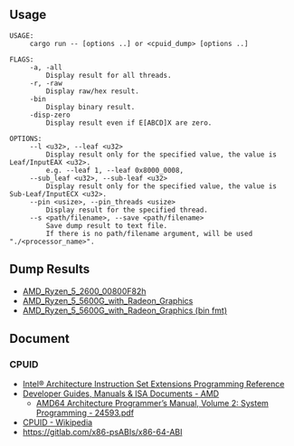 ## Usage

```
USAGE:
     cargo run -- [options ..] or <cpuid_dump> [options ..]

FLAGS:
     -a, -all
         Display result for all threads.
     -r, -raw
         Display raw/hex result.
     -bin
         Display binary result.
     -disp-zero
         Display result even if E[ABCD]X are zero.

OPTIONS:
     --l <u32>, --leaf <u32>
         Display result only for the specified value, the value is Leaf/InputEAX <u32>.
         e.g. --leaf 1, --leaf 0x8000_0008,
     --sub_leaf <u32>, --sub-leaf <u32>
         Display result only for the specified value, the value is Sub-Leaf/InputECX <u32>.
     --pin <usize>, --pin_threads <usize>
         Display result for the specified thread.
     --s <path/filename>, --save <path/filename>
         Save dump result to text file.
         If there is no path/filename argument, will be used "./<processor_name>".
```

## Dump Results
 * [AMD_Ryzen_5_2600_00800F82h](./dump_result/AMD_Ryzen_5_2600_00800F82h.txt)
 * [AMD_Ryzen_5_5600G_with_Radeon_Graphics](./dump_result/AMD_Ryzen_5_5600G_with_Radeon_Graphics.txt)
 * [AMD_Ryzen_5_5600G_with_Radeon_Graphics (bin fmt)](./dump_result/AMD_Ryzen_5_5600G_with_Radeon_Graphics_bin.txt)

## Document
### CPUID
 * [Intel® Architecture Instruction Set Extensions Programming Reference](https://software.intel.com/content/www/us/en/develop/download/intel-architecture-instruction-set-extensions-programming-reference.html)
 * [Developer Guides, Manuals & ISA Documents - AMD](https://developer.amd.com/resources/developer-guides-manuals/)
    * [AMD64 Architecture Programmer’s Manual, Volume 2: System Programming - 24593.pdf](https://www.amd.com/system/files/TechDocs/24593.pdf)
 * [CPUID - Wikipedia](https://en.wikipedia.org/wiki/CPUID)
 * <https://gitlab.com/x86-psABIs/x86-64-ABI>
